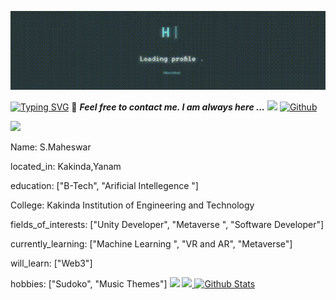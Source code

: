    ![logo](https://github.com/maheshcoder/maheshcoder/blob/master/Banner-resize.gif)
  

<a href="https://git.io/typing-svg"><img src="https://readme-typing-svg.demolab.com?font=Fira+Code&pause=1000&color=42FFF7D2&width=435&lines=-----------%3E+I+am%2C+Mahesh;-----%3E-%3E+Always+Ready+to+Learn" alt="Typing SVG" /></a>
📝 ***Feel free to contact me. I am always here ...*** <img src="https://media.giphy.com/media/WUlplcMpOCEmTGBtBW/giphy.gif" width="30">  [![Github](https://img.shields.io/github/followers/Ahmad-Sawalqeh?label=Follow%20Me&style=social)](https://github.com/Ahmad-Sawalqeh)

<img src="https://oyepriyansh.pages.dev/838764339942785051.gif"> 

Name: S.Maheswar


located_in: Kakinda,Yanam


education: ["B-Tech", "Arificial Intellegence "]

College: Kakinda Institution of Engineering and Technology



fields_of_interests: ["Unity Developer", "Metaverse ",
                     "Software Developer"]



currently_learning: ["Machine Learning ", 
"VR and AR", "Metaverse"]


will_learn: ["Web3"]


hobbies: ["Sudoko", "Music Themes"]
<img src="https://oyepriyansh.pages.dev/838764339942785051.gif"> 
<a href="#-lets-connect"> 
<img src="https://oyepriyansh.pages.dev/838764339942785051.gif"> 
 <img src="https://raw.githubusercontent.com/mayhemantt/mayhemantt/Update/svg/Bottom.svg" alt="Github Stats" />
